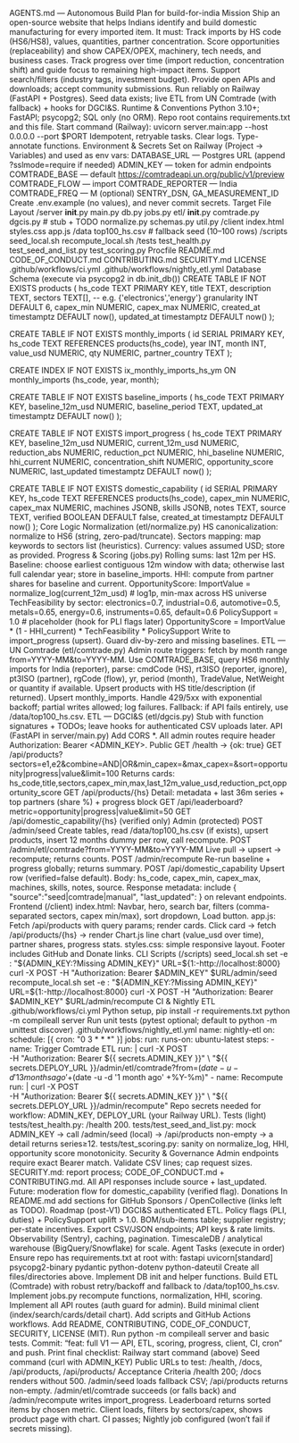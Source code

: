 AGENTS.md — Autonomous Build Plan for build-for-india
Mission
Ship an open-source website that helps Indians identify and build domestic manufacturing for every imported item. It must:
Track imports by HS code (HS6/HS8), values, quantities, partner concentration.
Score opportunities (replaceability) and show CAPEX/OPEX, machinery, tech needs, and business cases.
Track progress over time (import reduction, concentration shift) and guide focus to remaining high-impact items.
Support search/filters (industry tags, investment budget).
Provide open APIs and downloads; accept community submissions.
Run reliably on Railway (FastAPI + Postgres). Seed data exists; live ETL from UN Comtrade (with fallback) + hooks for DGCI&S.
Runtime & Conventions
Python 3.10+; FastAPI; psycopg2; SQL only (no ORM).
Repo root contains requirements.txt and this file.
Start command (Railway):
uvicorn server.main:app --host 0.0.0.0 --port $PORT
Idempotent, retryable tasks. Clear logs. Type-annotate functions.
Environment & Secrets
Set on Railway (Project → Variables) and used as env vars:
DATABASE_URL — Postgres URL (append ?sslmode=require if needed)
ADMIN_KEY — token for admin endpoints
COMTRADE_BASE — default https://comtradeapi.un.org/public/v1/preview
COMTRADE_FLOW — import
COMTRADE_REPORTER — India
COMTRADE_FREQ — M
(optional) SENTRY_DSN, GA_MEASUREMENT_ID
Create .env.example (no values), and never commit secrets.
Target File Layout
/server
  __init__.py
  main.py
  db.py
  jobs.py
  etl/
    __init__.py
    comtrade.py
    dgcis.py            # stub + TODO
    normalize.py
  schemas.py
  util.py
/client
  index.html
  styles.css
  app.js
/data
  top100_hs.csv         # fallback seed (10–100 rows)
/scripts
  seed_local.sh
  recompute_local.sh
/tests
  test_health.py
  test_seed_and_list.py
  test_scoring.py
Procfile
README.md
CODE_OF_CONDUCT.md
CONTRIBUTING.md
SECURITY.md
LICENSE
.github/workflows/ci.yml
.github/workflows/nightly_etl.yml
Database Schema (execute via psycopg2 in db.init_db())
CREATE TABLE IF NOT EXISTS products (
  hs_code TEXT PRIMARY KEY,
  title TEXT,
  description TEXT,
  sectors TEXT[],                -- e.g. {'electronics','energy'}
  granularity INT DEFAULT 6,
  capex_min NUMERIC,
  capex_max NUMERIC,
  created_at timestamptz DEFAULT now(),
  updated_at timestamptz DEFAULT now()
);

CREATE TABLE IF NOT EXISTS monthly_imports (
  id SERIAL PRIMARY KEY,
  hs_code TEXT REFERENCES products(hs_code),
  year INT,
  month INT,
  value_usd NUMERIC,
  qty NUMERIC,
  partner_country TEXT
);

CREATE INDEX IF NOT EXISTS ix_monthly_imports_hs_ym
  ON monthly_imports (hs_code, year, month);

CREATE TABLE IF NOT EXISTS baseline_imports (
  hs_code TEXT PRIMARY KEY,
  baseline_12m_usd NUMERIC,
  baseline_period TEXT,
  updated_at timestamptz DEFAULT now()
);

CREATE TABLE IF NOT EXISTS import_progress (
  hs_code TEXT PRIMARY KEY,
  baseline_12m_usd NUMERIC,
  current_12m_usd NUMERIC,
  reduction_abs NUMERIC,
  reduction_pct NUMERIC,
  hhi_baseline NUMERIC,
  hhi_current NUMERIC,
  concentration_shift NUMERIC,
  opportunity_score NUMERIC,
  last_updated timestamptz DEFAULT now()
);

CREATE TABLE IF NOT EXISTS domestic_capability (
  id SERIAL PRIMARY KEY,
  hs_code TEXT REFERENCES products(hs_code),
  capex_min NUMERIC,
  capex_max NUMERIC,
  machines JSONB,
  skills JSONB,
  notes TEXT,
  source TEXT,
  verified BOOLEAN DEFAULT false,
  created_at timestamptz DEFAULT now()
);
Core Logic
Normalization (etl/normalize.py)
HS canonicalization: normalize to HS6 (string, zero-pad/truncate).
Sectors mapping: map keywords to sectors list (heuristics).
Currency: values assumed USD; store as provided.
Progress & Scoring (jobs.py)
Rolling sums: last 12m per HS.
Baseline: choose earliest contiguous 12m window with data; otherwise last full calendar year; store in baseline_imports.
HHI: compute from partner shares for baseline and current.
OpportunityScore:
ImportValue = normalize_log(current_12m_usd)     # log1p, min-max across HS universe
TechFeasibility by sector: electronics=0.7, industrial=0.6, automotive=0.5,
                            metals=0.65, energy=0.6, instruments=0.65, default=0.6
PolicySupport = 1.0            # placeholder (hook for PLI flags later)
OpportunityScore = ImportValue * (1 - HHI_current) * TechFeasibility * PolicySupport
Write to import_progress (upsert). Guard div-by-zero and missing baselines.
ETL — UN Comtrade (etl/comtrade.py)
Admin route triggers: fetch by month range from=YYYY-MM&to=YYYY-MM.
Use COMTRADE_BASE, query HS6 monthly imports for India (reporter), parse:
cmdCode (HS), rt3ISO (reporter, ignore), pt3ISO (partner), rgCode (flow), yr, period (month), TradeValue, NetWeight or quantity if available.
Upsert products with HS title/description (if returned).
Upsert monthly_imports.
Handle 429/5xx with exponential backoff; partial writes allowed; log failures.
Fallback: if API fails entirely, use /data/top100_hs.csv.
ETL — DGCI&S (etl/dgcis.py)
Stub with function signatures + TODOs; leave hooks for authenticated CSV uploads later.
API (FastAPI in server/main.py)
Add CORS *. All admin routes require header Authorization: Bearer <ADMIN_KEY>.
Public
GET /health → {ok: true}
GET /api/products?sectors=e1,e2&combine=AND|OR&min_capex=&max_capex=&sort=opportunity|progress|value&limit=100
Returns cards: hs_code,title,sectors,capex_min,max,last_12m_value_usd,reduction_pct,opportunity_score
GET /api/products/{hs}
Detail: metadata + last 36m series + top partners (share %) + progress block
GET /api/leaderboard?metric=opportunity|progress|value&limit=50
GET /api/domestic_capability/{hs} (verified only)
Admin (protected)
POST /admin/seed
Create tables, read /data/top100_hs.csv (if exists), upsert products, insert 12 months dummy per row, call recompute.
POST /admin/etl/comtrade?from=YYYY-MM&to=YYYY-MM
Live pull → upsert → recompute; returns counts.
POST /admin/recompute
Re-run baseline + progress globally; returns summary.
POST /api/domestic_capability
Upsert row (verified=false default). Body: hs_code, capex_min, capex_max, machines, skills, notes, source.
Response metadata: include { "source":"seed|comtrade|manual", "last_updated": <timestamp> } on relevant endpoints.
Frontend (/client)
index.html: Navbar, hero, search bar, filters (comma-separated sectors, capex min/max), sort dropdown, Load button.
app.js:
Fetch /api/products with query params; render cards.
Click card → fetch /api/products/{hs} → render Chart.js line chart (value_usd over time), partner shares, progress stats.
styles.css: simple responsive layout. Footer includes GitHub and Donate links.
CLI Scripts (/scripts)
seed_local.sh
set -e
: "${ADMIN_KEY:?Missing ADMIN_KEY}"
URL=${1:-http://localhost:8000}
curl -X POST -H "Authorization: Bearer $ADMIN_KEY" $URL/admin/seed
recompute_local.sh
set -e
: "${ADMIN_KEY:?Missing ADMIN_KEY}"
URL=${1:-http://localhost:8000}
curl -X POST -H "Authorization: Bearer $ADMIN_KEY" $URL/admin/recompute
CI & Nightly ETL
.github/workflows/ci.yml
Python setup, pip install -r requirements.txt
python -m compileall server
Run unit tests (pytest optional; default to python -m unittest discover)
.github/workflows/nightly_etl.yml
name: nightly-etl
on:
  schedule: [{ cron: "0 3 * * *" }]
jobs:
  run:
    runs-on: ubuntu-latest
    steps:
      - name: Trigger Comtrade ETL
        run: |
          curl -X POST \
            -H "Authorization: Bearer ${{ secrets.ADMIN_KEY }}" \
            "${{ secrets.DEPLOY_URL }}/admin/etl/comtrade?from=$(date -u -d '13 months ago' +%Y-%m)&to=$(date -u -d '1 month ago' +%Y-%m)"
      - name: Recompute
        run: |
          curl -X POST \
            -H "Authorization: Bearer ${{ secrets.ADMIN_KEY }}" \
            "${{ secrets.DEPLOY_URL }}/admin/recompute"
Repo secrets needed for workflow: ADMIN_KEY, DEPLOY_URL (your Railway URL).
Tests (light)
tests/test_health.py: /health 200.
tests/test_seed_and_list.py: mock ADMIN_KEY → call /admin/seed (local) → /api/products non-empty → a detail returns series≥12.
tests/test_scoring.py: sanity on normalize_log, HHI, opportunity score monotonicity.
Security & Governance
Admin endpoints require exact Bearer match.
Validate CSV lines; cap request sizes.
SECURITY.md: report process; CODE_OF_CONDUCT.md + CONTRIBUTING.md.
All API responses include source + last_updated.
Future: moderation flow for domestic_capability (verified flag).
Donations
In README.md add sections for GitHub Sponsors / OpenCollective (links left as TODO).
Roadmap (post-V1)
DGCI&S authenticated ETL.
Policy flags (PLI, duties) + PolicySupport uplift > 1.0.
BOM/sub-items table; supplier registry; per-state incentives.
Export CSV/JSON endpoints; API keys & rate limits.
Observability (Sentry), caching, pagination.
TimescaleDB / analytical warehouse (BigQuery/Snowflake) for scale.
Agent Tasks (execute in order)
Ensure repo has requirements.txt at root with:
fastapi
uvicorn[standard]
psycopg2-binary
pydantic
python-dotenv
python-dateutil
Create all files/directories above. Implement DB init and helper functions.
Build ETL (Comtrade) with robust retry/backoff and fallback to /data/top100_hs.csv.
Implement jobs.py recompute functions, normalization, HHI, scoring.
Implement all API routes (auth guard for admin).
Build minimal client (index/search/cards/detail chart).
Add scripts and GitHub Actions workflows.
Add README, CONTRIBUTING, CODE_OF_CONDUCT, SECURITY, LICENSE (MIT).
Run python -m compileall server and basic tests.
Commit: “feat: full V1 — API, ETL, scoring, progress, client, CI, cron” and push.
Print final checklist:
Railway start command (above)
Seed command (curl with ADMIN_KEY)
Public URLs to test: /health, /docs, /api/products, /api/products/<hs>
Acceptance Criteria
/health 200; /docs renders without 500.
/admin/seed loads fallback CSV; /api/products returns non-empty.
/admin/etl/comtrade succeeds (or falls back) and /admin/recompute writes import_progress.
Leaderboard returns sorted items by chosen metric.
Client loads, filters by sectors/capex, shows product page with chart.
CI passes; Nightly job configured (won’t fail if secrets missing).
